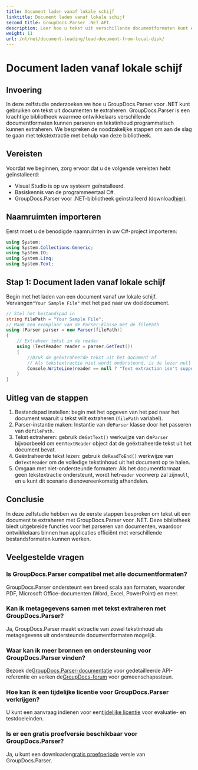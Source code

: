 ```yaml
---
title: Document laden vanaf lokale schijf
linktitle: Document laden vanaf lokale schijf
second_title: GroupDocs.Parser .NET API
description: Leer hoe u tekst uit verschillende documentformaten kunt extraheren met GroupDocs.Parser voor .NET. Gemakkelijke en efficiënte tekstextractie met C#.
weight: 11
url: /nl/net/document-loading/load-document-from-local-disk/
---
```


# Document laden vanaf lokale schijf

## Invoering
In deze zelfstudie onderzoeken we hoe u GroupDocs.Parser voor .NET kunt gebruiken om tekst uit documenten te extraheren. GroupDocs.Parser is een krachtige bibliotheek waarmee ontwikkelaars verschillende documentformaten kunnen parseren en tekstinhoud programmatisch kunnen extraheren. We bespreken de noodzakelijke stappen om aan de slag te gaan met tekstextractie met behulp van deze bibliotheek.
## Vereisten
Voordat we beginnen, zorg ervoor dat u de volgende vereisten hebt geïnstalleerd:
- Visual Studio is op uw systeem geïnstalleerd.
- Basiskennis van de programmeertaal C#.
-  GroupDocs.Parser voor .NET-bibliotheek geïnstalleerd (download[hier](https://releases.groupdocs.com/parser/net/)).

## Naamruimten importeren
Eerst moet u de benodigde naamruimten in uw C#-project importeren:
```csharp
using System;
using System.Collections.Generic;
using System.IO;
using System.Linq;
using System.Text;
```
## Stap 1: Document laden vanaf lokale schijf
 Begin met het laden van een document vanaf uw lokale schijf. Vervangen`"Your Sample File"` met het pad naar uw doeldocument.
```csharp
// Stel het bestandspad in
string filePath = "Your Sample File";
// Maak een exemplaar van de Parser-klasse met de filePath
using (Parser parser = new Parser(filePath))
{
    // Extraheer tekst in de reader
    using (TextReader reader = parser.GetText())
    {
        //Druk de geëxtraheerde tekst uit het document af
        // Als tekstextractie niet wordt ondersteund, is de lezer null
        Console.WriteLine(reader == null ? "Text extraction isn't supported" : reader.ReadToEnd());
    }
}
```
## Uitleg van de stappen
1. Bestandspad instellen: begin met het opgeven van het pad naar het document waaruit u tekst wilt extraheren (`filePath` variabel).
2.  Parser-instantie maken: Instantie van de`Parser` klasse door het passeren van de`filePath`.
3.  Tekst extraheren: gebruik de`GetText()` werkwijze van de`Parser` bijvoorbeeld om een`TextReader` object dat de geëxtraheerde tekst uit het document bevat.
4.  Geëxtraheerde tekst lezen: gebruik de`ReadToEnd()` werkwijze van de`TextReader` om de volledige tekstinhoud uit het document op te halen.
5.  Omgaan met niet-ondersteunde formaten: Als het documentformaat geen tekstextractie ondersteunt, wordt het`reader` voorwerp zal zijn`null`, en u kunt dit scenario dienovereenkomstig afhandelen.

## Conclusie
In deze zelfstudie hebben we de eerste stappen besproken om tekst uit een document te extraheren met GroupDocs.Parser voor .NET. Deze bibliotheek biedt uitgebreide functies voor het parseren van documenten, waardoor ontwikkelaars binnen hun applicaties efficiënt met verschillende bestandsformaten kunnen werken.

## Veelgestelde vragen
### Is GroupDocs.Parser compatibel met alle documentformaten?
GroupDocs.Parser ondersteunt een breed scala aan formaten, waaronder PDF, Microsoft Office-documenten (Word, Excel, PowerPoint) en meer.
### Kan ik metagegevens samen met tekst extraheren met GroupDocs.Parser?
Ja, GroupDocs.Parser maakt extractie van zowel tekstinhoud als metagegevens uit ondersteunde documentformaten mogelijk.
### Waar kan ik meer bronnen en ondersteuning voor GroupDocs.Parser vinden?
 Bezoek de[GroupDocs.Parser-documentatie](https://tutorials.groupdocs.com/parser/net/) voor gedetailleerde API-referentie en verken de[GroupDocs-forum](https://forum.groupdocs.com/c/parser/17) voor gemeenschapssteun.
### Hoe kan ik een tijdelijke licentie voor GroupDocs.Parser verkrijgen?
 U kunt een aanvraag indienen voor een[tijdelijke licentie](https://purchase.groupdocs.com/temporary-license/) voor evaluatie- en testdoeleinden.
### Is er een gratis proefversie beschikbaar voor GroupDocs.Parser?
 Ja, u kunt een downloaden[gratis proefperiode](https://releases.groupdocs.com/) versie van GroupDocs.Parser.